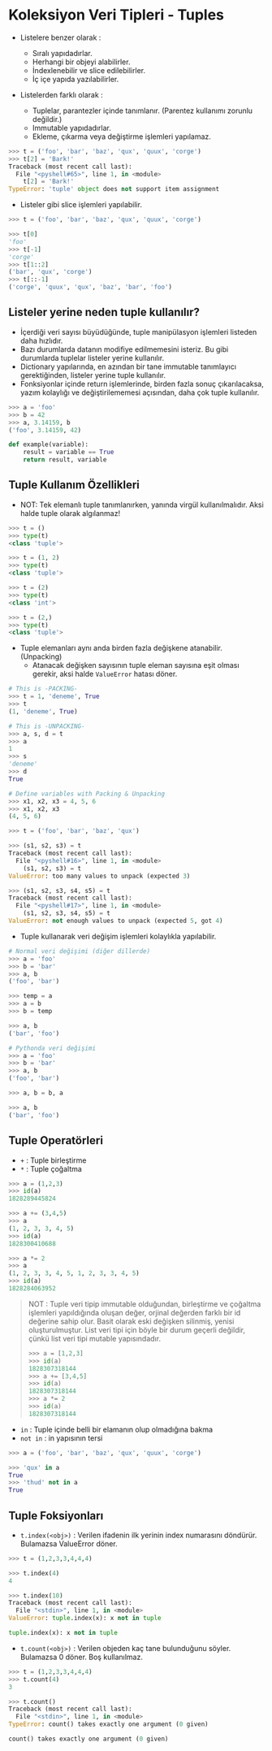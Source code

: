 # Koleksiyon Veri Tipleri - Tuples

- Listelere benzer olarak :
    - Sıralı yapıdadırlar.
    - Herhangi bir objeyi alabilirler.
    - İndexlenebilir ve slice edilebilirler.
    - İç içe yapıda yazılabilirler.

- Listelerden farklı olarak :
    - Tuplelar, parantezler içinde tanımlanır. (Parentez kullanımı zorunlu değildir.)
    - Immutable yapıdadırlar.
    - Ekleme, çıkarma veya değiştirme işlemleri yapılamaz.

```python
>>> t = ('foo', 'bar', 'baz', 'qux', 'quux', 'corge')
>>> t[2] = 'Bark!'
Traceback (most recent call last):
  File "<pyshell#65>", line 1, in <module>
    t[2] = 'Bark!'
TypeError: 'tuple' object does not support item assignment
```

- Listeler gibi slice işlemleri yapılabilir.

```python
>>> t = ('foo', 'bar', 'baz', 'qux', 'quux', 'corge')

>>> t[0]
'foo'
>>> t[-1]
'corge'
>>> t[1::2]
('bar', 'qux', 'corge')
>>> t[::-1]
('corge', 'quux', 'qux', 'baz', 'bar', 'foo')
```

## Listeler yerine neden tuple kullanılır?

- İçerdiği veri sayısı büyüdüğünde, tuple manipülasyon işlemleri listeden daha hızlıdır.
- Bazı durumlarda datanın modifiye edilmemesini isteriz. Bu gibi durumlarda tuplelar listeler yerine kullanılır.
- Dictionary yapılarında, en azından bir tane immutable tanımlayıcı gerektiğinden, listeler yerine tuple kullanılır.
- Fonksiyonlar içinde return işlemlerinde, birden fazla sonuç çıkarılacaksa, yazım kolaylığı ve değiştirilememesi açısından, daha çok tuple kullanılır. 

```python
>>> a = 'foo'
>>> b = 42
>>> a, 3.14159, b
('foo', 3.14159, 42)

def example(variable):
    result = variable == True
    return result, variable
```

## Tuple Kullanım Özellikleri

- NOT: Tek elemanlı tuple tanımlanırken, yanında virgül kullanılmalıdır. Aksi halde tuple olarak algılanmaz!

```python
>>> t = ()
>>> type(t)
<class 'tuple'>

>>> t = (1, 2)
>>> type(t)
<class 'tuple'>

>>> t = (2)
>>> type(t)
<class 'int'>

>>> t = (2,)
>>> type(t)
<class 'tuple'>
```

- Tuple elemanları aynı anda birden fazla değişkene atanabilir. (Unpacking)
    - Atanacak değişken sayısının tuple eleman sayısına eşit olması gerekir, aksi halde `ValueError` hatası döner.

```python
# This is -PACKING-
>>> t = 1, 'deneme', True
>>> t
(1, 'deneme', True)

# This is -UNPACKING-
>>> a, s, d = t
>>> a
1
>>> s
'deneme'
>>> d
True

# Define variables with Packing & Unpacking 
>>> x1, x2, x3 = 4, 5, 6
>>> x1, x2, x3
(4, 5, 6)
```

```python
>>> t = ('foo', 'bar', 'baz', 'qux')

>>> (s1, s2, s3) = t
Traceback (most recent call last):
  File "<pyshell#16>", line 1, in <module>
    (s1, s2, s3) = t
ValueError: too many values to unpack (expected 3)

>>> (s1, s2, s3, s4, s5) = t
Traceback (most recent call last):
  File "<pyshell#17>", line 1, in <module>
    (s1, s2, s3, s4, s5) = t
ValueError: not enough values to unpack (expected 5, got 4)
```

- Tuple kullanarak veri değişim işlemleri kolaylıkla yapılabilir.

```python
# Normal veri değişimi (diğer dillerde)
>>> a = 'foo'
>>> b = 'bar'
>>> a, b
('foo', 'bar')

>>> temp = a
>>> a = b
>>> b = temp

>>> a, b
('bar', 'foo')
```

```python
# Pythonda veri değişimi
>>> a = 'foo'
>>> b = 'bar'
>>> a, b
('foo', 'bar')

>>> a, b = b, a

>>> a, b
('bar', 'foo')
```

## Tuple Operatörleri

- `+` : Tuple birleştirme 
- `*` : Tuple çoğaltma

```python
>>> a = (1,2,3)
>>> id(a)
1828289445824

>>> a += (3,4,5)
>>> a
(1, 2, 3, 3, 4, 5)
>>> id(a)
1828300410688

>>> a *= 2
>>> a
(1, 2, 3, 3, 4, 5, 1, 2, 3, 3, 4, 5)
>>> id(a)
1828284063952
```

> NOT : Tuple veri tipip immutable olduğundan, birleştirme ve çoğaltma işlemleri yapıldığında oluşan değer, orjinal değerden farklı bir id değerine sahip olur. Basit olarak eski değişken silinmiş, yenisi oluşturulmuştur. List veri tipi için böyle bir durum geçerli değildir, çünkü list veri tipi mutable yapısındadır.
>
> ```python
> >>> a = [1,2,3]
> >>> id(a)
> 1828307318144
> >>> a += [3,4,5]
> >>> id(a)
> 1828307318144
> >>> a *= 2
> >>> id(a)
> 1828307318144
> ```

- `in` : Tuple içinde belli bir elamanın olup olmadığına bakma
- `not in` :  in yapısının tersi

```python
>>> a = ('foo', 'bar', 'baz', 'qux', 'quux', 'corge')

>>> 'qux' in a
True
>>> 'thud' not in a
True
```

## Tuple Foksiyonları

- `t.index(<obj>)`  : Verilen ifadenin ilk yerinin index numarasını döndürür. Bulamazsa ValueError döner.

```python
>>> t = (1,2,3,3,4,4,4)

>>> t.index(4)
4

>>> t.index(10)
Traceback (most recent call last):
  File "<stdin>", line 1, in <module>
ValueError: tuple.index(x): x not in tuple

tuple.index(x): x not in tuple
```

- `t.count(<obj>)`  : Verilen objeden kaç tane bulunduğunu söyler. Bulamazsa 0 döner. Boş kullanılmaz.

```python
>>> t = (1,2,3,3,4,4,4)
>>> t.count(4)
3

>>> t.count()
Traceback (most recent call last):
  File "<stdin>", line 1, in <module>
TypeError: count() takes exactly one argument (0 given)

count() takes exactly one argument (0 given)
```